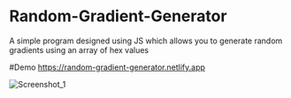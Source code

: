 # Random-Gradient-Generator
A simple program designed using JS which allows you to generate random gradients using an array of hex values

#Demo
https://random-gradient-generator.netlify.app

![Screenshot_1](https://user-images.githubusercontent.com/79553858/126053503-3694596f-a187-41ff-8e5c-bc764ee12547.png) 
